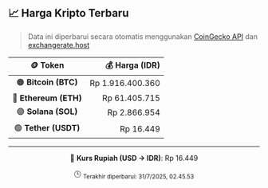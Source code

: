 

<!-- HARGA_KRIPTO -->
## 📈 Harga Kripto Terbaru

> Data ini diperbarui secara otomatis menggunakan [CoinGecko API](https://www.coingecko.com/) dan [exchangerate.host](https://exchangerate.host/)

<div align="center">

| 🪙 Token | 💰 Harga (IDR) |
|:------:|---------------:|
| 🟠 **Bitcoin (BTC)**   | Rp 1.916.400.360 |
| 🔵 **Ethereum (ETH)**  | Rp 61.405.715 |
| 🟣 **Solana (SOL)**    | Rp 2.866.954 |
| 🟢 **Tether (USDT)**   | Rp 16.449 |

---

💱 **Kurs Rupiah (USD → IDR)**: Rp 16.449

🕒 <sub>Terakhir diperbarui: 31/7/2025, 02.45.53</sub>

</div>
<!-- /HARGA_KRIPTO -->